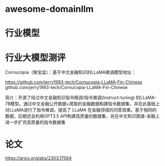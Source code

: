 # awesome-domainllm

# 行业模型



# 行业大模型测评

Cornucopia（聚宝盆）：基于中文金融知识的LLaMA微调模型地址：

https://github.com/jerry1993-tech/Cornucopia-LLaMA-Fin-Chinese
​github.com/jerry1993-tech/Cornucopia-LLaMA-Fin-Chinese

简介：开源了经过中文金融知识指令精调/指令微调(Instruct-tuning) 的LLaMA-7B模型。通过中文金融公开数据+爬取的金融数据构建指令数据集，并在此基础上对LLaMA进行了指令微调，提高了 LLaMA 在金融领域的问答效果。基于相同的数据，后期还会利用GPT3.5 API构建高质量的数据集，另在中文知识图谱-金融上进一步扩充高质量的指令数据集


# 论文

https://arxiv.org/abs/2303.17564